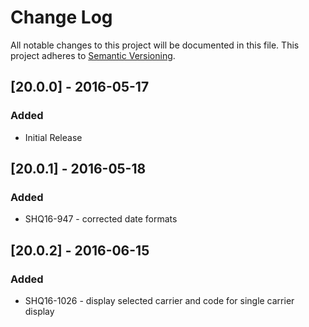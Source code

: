 # Change Log
All notable changes to this project will be documented in this file.
This project adheres to [Semantic Versioning](http://semver.org/).

## [20.0.0] - 2016-05-17
### Added
- Initial Release

## [20.0.1] - 2016-05-18
### Added
- SHQ16-947 - corrected date formats

## [20.0.2] - 2016-06-15
### Added
- SHQ16-1026 - display selected carrier and code for single carrier display

